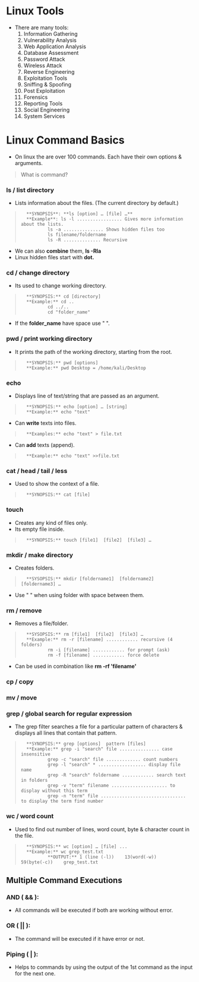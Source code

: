 # Linux Tools
- There are many tools:
	1. Information Gathering
	2. Vulnerability Analysis
	3. Web Application Analysis
	4. Database Assessment
	5. Password Attack
	6. Wireless Attack
	7. Reverse Engineering
	8. Exploitation Tools 
	9. Sniffing & Spoofing
	10. Post Exploitation
	11. Forensics
	12. Reporting Tools
	13. Social Engineering
	14. System Services

# Linux Command Basics
- On linux the are over 100 commands. Each have their own options & arguments.
> What is command?

### ls / list directory
- Lists information about the files. (The current directory by default.)
> 		**SYNOPSIS**: **ls [option] … [file] …**
> 		**Example**: ls -l ................. Gives more information about the lists.
> 				ls -a ............... Shows hidden files too
> 				ls filename/foldername
> 				ls -R .............. Recursive

- We can also **combine** them, **ls -Rla**
- Linux hidden files start with **dot.**

### cd / change directory
- Its used to change working directory.
> 		**SYNOPSIS:** cd [directory]
> 		**Example:** cd ..
> 				cd ../..
> 				cd "folder_name"

- If the **folder_name** have space use " ".

### pwd / print working directory
- It prints the path of the working directory, starting from the root.
> 		**SYNOPSIS:** pwd [options]
> 		**Example:** pwd Desktop = /home/kali/Desktop

### echo
- Displays line of text/string that are passed as an argument.
> 		**SYNOPSIS:** echo [option] … [string]
> 		**Example:** echo "text"
- Can **write** texts into files.
> 		**Examples:** echo "text" > file.txt
- Can **add** texts (append).
> 		**Example:** echo "text" >>file.txt

### cat / head / tail / less
- Used to show the context of a file.
> 		**SYNOPSIS:** cat [file]

### touch
- Creates any kind of files only.
- Its empty file inside.
> 		**SYNOPSIS:** touch [file1]  [file2]  [file3] …

### mkdir / make directory
- Creates folders.
> 		**SYSOPSIS:** mkdir [foldername1]  [foldername2]  [foldername3] …
- Use " " when using folder with space between them.

### rm / remove
- Removes a file/folder.
> 		**SYSOPSIS:** rm [file1]  [file2]  [file3] …
> 		**Example:** rm -r [filename] ............ recursive (4 folders)
> 				rm -i [filename] ............ for prompt (ask)
> 				rm -f [filename] ............ force delete

- Can be used in combination like **rm -rf 'filename'**

### cp / copy

### mv / move

### grep / global search for regular expression
- The grep filter searches a file for a particular pattern of characters & displays all lines that contain that pattern.
> 		**SYNOPSIS:** grep [options]  pattern [files]
> 		**Example:** grep -i "search" file ............... case insensitive
> 				grep -c "search" file ............. count numbers
> 				grep -l "search" * .................. display file name
> 				grep -R "search" foldername ............ search text in folders
> 				grep -v "term" filename ..................... to display without this term
> 				grep -n "term" file ................................ to display the term find number

### wc / word count
- Used to find out number of lines, word count, byte & character count in the file.
> 		**SYNOPSIS:** wc [option] … [file] ...
> 		**Example:** wc grep_test.txt
> 				**OUTPUT:** 1 (line (-l))    13(word(-w))     59(byte(-c))    grep_test.txt

## Multiple Command Executions
### AND ( && ): 
- All commands will be executed if both are working without error.
### OR ( || ):
- The command will be executed if it have error or not.
### Piping ( | ):
- Helps to commands by using the output of the 1st command as the input for the next one.